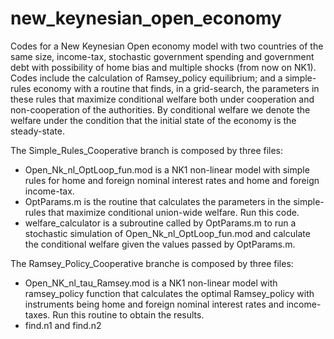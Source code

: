 # new_keynesian_open_economy
Codes for a New Keynesian Open economy model with two countries of the same size, income-tax, stochastic government spending and government debt with possibility of home bias and multiple shocks (from now on NK1). Codes include the calculation of Ramsey_policy equilibrium; and a simple-rules economy with a routine that finds, in a grid-search, the parameters in these rules that maximize conditional welfare both under cooperation and non-cooperation of the authorities. By conditional welfare we denote the welfare under the condition that the initial state of the economy is the steady-state.

The Simple_Rules_Cooperative branch is composed by three files: 
- Open_Nk_nl_OptLoop_fun.mod is a NK1 non-linear model with simple rules for home and foreign nominal interest rates and home and foreign income-tax.
- OptParams.m is the routine that calculates the parameters in the simple-rules that maximize conditional union-wide welfare. Run this code.
- welfare_calculator is a subroutine called by OptParams.m to run a stochastic simulation of Open_Nk_nl_OptLoop_fun.mod and calculate the conditional welfare given the values passed by OptParams.m.

The Ramsey_Policy_Cooperative branche is composed by three files:
- Open_NK_nl_tau_Ramsey.mod is a NK1 non-linear model with ramsey_policy function that calculates the optimal Ramsey_policy with instruments being home and foreign nominal interest rates and income-taxes. Run this routine to obtain the results.
- find.n1 and find.n2

